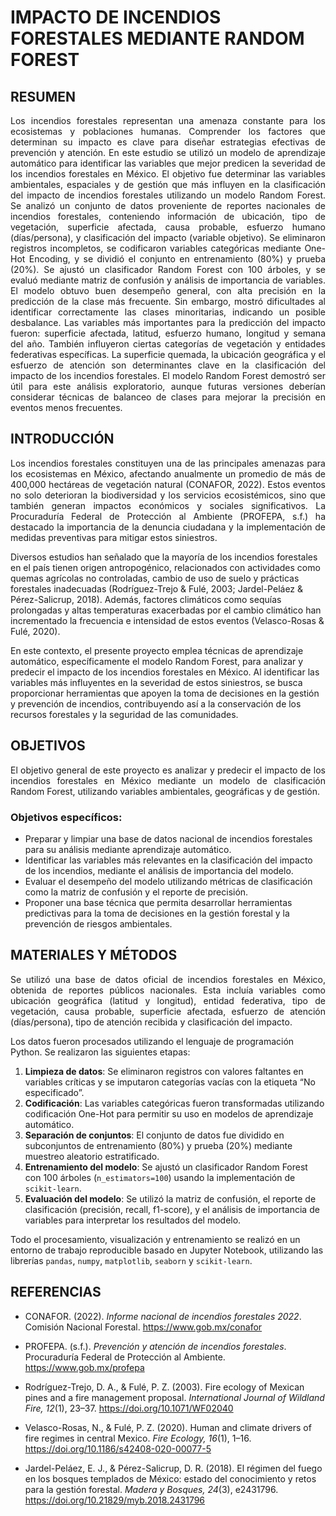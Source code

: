 # IMPACTO DE INCENDIOS FORESTALES MEDIANTE RANDOM FOREST

## RESUMEN
<p align="justify">
Los incendios forestales representan una amenaza constante para los ecosistemas y poblaciones humanas. Comprender los factores que determinan su impacto es clave para diseñar estrategias efectivas de prevención y atención. En este estudio se utilizó un modelo de aprendizaje automático para identificar las variables que mejor predicen la severidad de los incendios forestales en México. El objetivo fue determinar las variables ambientales, espaciales y de gestión que más influyen en la clasificación del impacto de incendios forestales utilizando un modelo Random Forest. Se analizó un conjunto de datos proveniente de reportes nacionales de incendios forestales, conteniendo información de ubicación, tipo de vegetación, superficie afectada, causa probable, esfuerzo humano (días/persona), y clasificación del impacto (variable objetivo). Se eliminaron registros incompletos, se codificaron variables categóricas mediante One-Hot Encoding, y se dividió el conjunto en entrenamiento (80%) y prueba (20%). Se ajustó un clasificador Random Forest con 100 árboles, y se evaluó mediante matriz de confusión y análisis de importancia de variables. El modelo obtuvo buen desempeño general, con alta precisión en la predicción de la clase más frecuente. Sin embargo, mostró dificultades al identificar correctamente las clases minoritarias, indicando un posible desbalance. Las variables más importantes para la predicción del impacto fueron: superficie afectada, latitud, esfuerzo humano, longitud y semana del año. También influyeron ciertas categorías de vegetación y entidades federativas específicas. La superficie quemada, la ubicación geográfica y el esfuerzo de atención son determinantes clave en la clasificación del impacto de los incendios forestales. El modelo Random Forest demostró ser útil para este análisis exploratorio, aunque futuras versiones deberían considerar técnicas de balanceo de clases para mejorar la precisión en eventos menos frecuentes.
</p>

## INTRODUCCIÓN
<p align="justify">
Los incendios forestales constituyen una de las principales amenazas para los ecosistemas en México, afectando anualmente un promedio de más de 400,000 hectáreas de vegetación natural (CONAFOR, 2022). Estos eventos no solo deterioran la biodiversidad y los servicios ecosistémicos, sino que también generan impactos económicos y sociales significativos. La Procuraduría Federal de Protección al Ambiente (PROFEPA, s.f.) ha destacado la importancia de la denuncia ciudadana y la implementación de medidas preventivas para mitigar estos siniestros.

Diversos estudios han señalado que la mayoría de los incendios forestales en el país tienen origen antropogénico, relacionados con actividades como quemas agrícolas no controladas, cambio de uso de suelo y prácticas forestales inadecuadas (Rodríguez-Trejo & Fulé, 2003; Jardel-Peláez & Pérez-Salicrup, 2018). Además, factores climáticos como sequías prolongadas y altas temperaturas exacerbadas por el cambio climático han incrementado la frecuencia e intensidad de estos eventos (Velasco-Rosas & Fulé, 2020).

En este contexto, el presente proyecto emplea técnicas de aprendizaje automático, específicamente el modelo Random Forest, para analizar y predecir el impacto de los incendios forestales en México. Al identificar las variables más influyentes en la severidad de estos siniestros, se busca proporcionar herramientas que apoyen la toma de decisiones en la gestión y prevención de incendios, contribuyendo así a la conservación de los recursos forestales y la seguridad de las comunidades.
</p>

## OBJETIVOS
<p align="justify">
El objetivo general de este proyecto es analizar y predecir el impacto de los incendios forestales en México mediante un modelo de clasificación Random Forest, utilizando variables ambientales, geográficas y de gestión.

### Objetivos específicos:
- Preparar y limpiar una base de datos nacional de incendios forestales para su análisis mediante aprendizaje automático.
- Identificar las variables más relevantes en la clasificación del impacto de los incendios, mediante el análisis de importancia del modelo.
- Evaluar el desempeño del modelo utilizando métricas de clasificación como la matriz de confusión y el reporte de precisión.
- Proponer una base técnica que permita desarrollar herramientas predictivas para la toma de decisiones en la gestión forestal y la prevención de riesgos ambientales.
</p>

## MATERIALES Y MÉTODOS
<p align="justify">
Se utilizó una base de datos oficial de incendios forestales en México, obtenida de reportes públicos nacionales. Esta incluía variables como ubicación geográfica (latitud y longitud), entidad federativa, tipo de vegetación, causa probable, superficie afectada, esfuerzo de atención (días/persona), tipo de atención recibida y clasificación del impacto.

Los datos fueron procesados utilizando el lenguaje de programación Python. Se realizaron las siguientes etapas:

1. **Limpieza de datos**: Se eliminaron registros con valores faltantes en variables críticas y se imputaron categorías vacías con la etiqueta “No especificado”.
2. **Codificación**: Las variables categóricas fueron transformadas utilizando codificación One-Hot para permitir su uso en modelos de aprendizaje automático.
3. **Separación de conjuntos**: El conjunto de datos fue dividido en subconjuntos de entrenamiento (80%) y prueba (20%) mediante muestreo aleatorio estratificado.
4. **Entrenamiento del modelo**: Se ajustó un clasificador Random Forest con 100 árboles (`n_estimators=100`) usando la implementación de `scikit-learn`. 
5. **Evaluación del modelo**: Se utilizó la matriz de confusión, el reporte de clasificación (precisión, recall, f1-score), y el análisis de importancia de variables para interpretar los resultados del modelo.

Todo el procesamiento, visualización y entrenamiento se realizó en un entorno de trabajo reproducible basado en Jupyter Notebook, utilizando las librerías `pandas`, `numpy`, `matplotlib`, `seaborn` y `scikit-learn`.
</p>

## REFERENCIAS
- CONAFOR. (2022). *Informe nacional de incendios forestales 2022*. Comisión Nacional Forestal. https://www.gob.mx/conafor

- PROFEPA. (s.f.). *Prevención y atención de incendios forestales*. Procuraduría Federal de Protección al Ambiente. https://www.gob.mx/profepa

- Rodríguez-Trejo, D. A., & Fulé, P. Z. (2003). Fire ecology of Mexican pines and a fire management proposal. *International Journal of Wildland Fire, 12*(1), 23–37. https://doi.org/10.1071/WF02040

- Velasco-Rosas, N., & Fulé, P. Z. (2020). Human and climate drivers of fire regimes in central Mexico. *Fire Ecology, 16*(1), 1–16. https://doi.org/10.1186/s42408-020-00077-5

- Jardel-Peláez, E. J., & Pérez-Salicrup, D. R. (2018). El régimen del fuego en los bosques templados de México: estado del conocimiento y retos para la gestión forestal. *Madera y Bosques, 24*(3), e2431796. https://doi.org/10.21829/myb.2018.2431796
